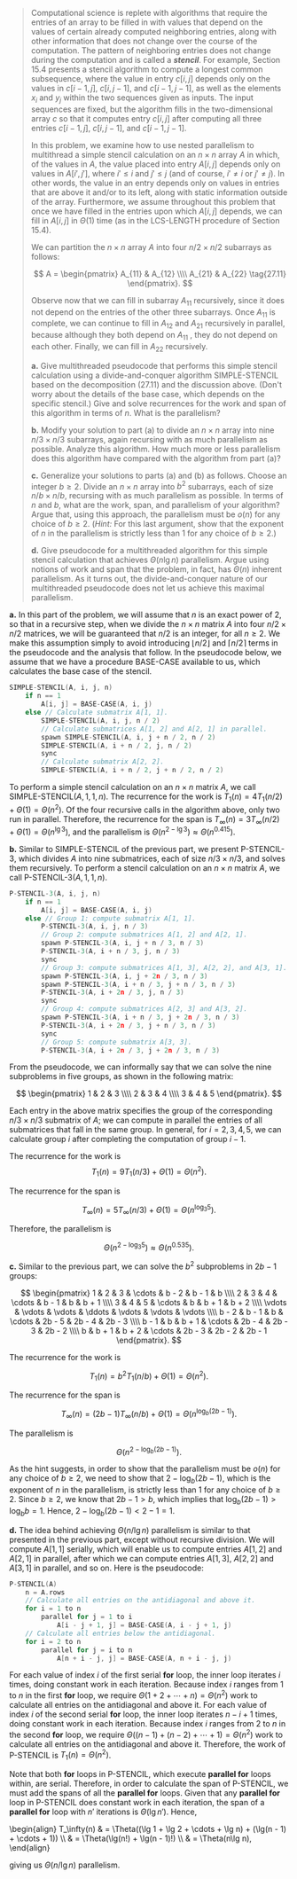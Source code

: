 > Computational science is replete with algorithms that require the entries of an array to be filled in with values that depend on the values of certain already computed neighboring entries, along with other information that does not change over the course of the computation. The pattern of neighboring entries does not change during the computation and is called a ***stencil***. For example, Section 15.4 presents a stencil algorithm to compute a longest common subsequence, where the value in entry $c[i, j]$ depends only on the values in $c[i - 1, j]$, $c[i, j - 1]$, and $c[i - 1, j - 1]$, as well as the elements $x_i$ and $y_j$ within the two sequences given as inputs. The input sequences are fixed, but the algorithm fills in the two-dimensional array $c$ so that it computes entry $c[i, j]$ after computing all three entries $c[i - 1, j]$, $c[i, j - 1]$, and $c[i - 1, j - 1]$.
>
> In this problem, we examine how to use nested parallelism to multithread a simple stencil calculation on an $n \times n$ array $A$ in which, of the values in $A$, the value placed into entry $A[i, j]$ depends only on values in $A[i' , j']$, where $i' \le i$ and $j' \le j$ (and of course, $i' \ne i$ or $j' \ne j$). In other words, the value in an entry depends only on values in entries that are above it and/or to its left, along with static information outside of the array. Furthermore, we assume throughout this problem that once we have filled in the entries upon which $A[i, j]$ depends, we can fill in $A[i, j]$ in $\Theta(1)$ time (as in the $\text{LCS-LENGTH}$ procedure of Section 15.4).
>
> We can partition the $n \times n$ array $A$ into four $n / 2 \times n / 2$ subarrays as follows:
>
> $$
> A =
> \begin{pmatrix}
> A_{11} & A_{12} \\\\
> A_{21} & A_{22} \tag{27.11}
> \end{pmatrix}.
> $$
>
> Observe now that we can fill in subarray $A_{11}$ recursively, since it does not depend on the entries of the other three subarrays. Once $A_{11}$ is complete, we can continue to fill in $A_{12}$ and $A_{21}$ recursively in parallel, because although they both depend on $A_{11}$ , they do not depend on each other. Finally, we can fill in $A_{22}$ recursively.
>
> **a.** Give multithreaded pseudocode that performs this simple stencil calculation using a divide-and-conquer algorithm $\text{SIMPLE-STENCIL}$ based on the decomposition $\text{(27.11)}$ and the discussion above. (Don't worry about the details of the base case, which depends on the specific stencil.) Give and solve recurrences for the work and span of this algorithm in terms of $n$. What is the parallelism?
>
> **b.** Modify your solution to part (a) to divide an $n \times n$ array into nine $n / 3 \times n / 3$ subarrays, again recursing with as much parallelism as possible. Analyze this algorithm. How much more or less parallelism does this algorithm have compared with the algorithm from part (a)?
>
> **c.** Generalize your solutions to parts (a) and (b) as follows. Choose an integer $b \ge 2$. Divide an $n \times n$ array into $b^2$ subarrays, each of size $n / b \times n / b$, recursing with as much parallelism as possible. In terms of $n$ and $b$, what are the work, span, and parallelism of your algorithm? Argue that, using this approach, the parallelism must be $o(n)$ for any choice of $b \ge 2$. ($\textit{Hint:}$ For this last argument, show that the exponent of $n$ in the parallelism is strictly less than $1$ for any choice of $b \ge 2$.)
>
> **d.** Give pseudocode for a multithreaded algorithm for this simple stencil calculation that achieves $\Theta(n\lg n)$ parallelism. Argue using notions of work and span that the problem, in fact, has $\Theta(n)$ inherent parallelism. As it turns out, the divide-and-conquer nature of our multithreaded pseudocode does not let us achieve this maximal parallelism.

**a.** In this part of the problem, we will assume that $n$ is an exact power of $2$, so that in a recursive step, when we divide the $n \times n$ matrix $A$ into four $n / 2 \times n / 2$ matrices, we will be guaranteed that $n / 2$ is an integer, for all $n \ge 2$. We make this assumption simply to avoid introducing $\lfloor n / 2 \rfloor$ and $\lceil n / 2 \rceil$ terms in the pseudocode and the analysis that follow. In the pseudocode below, we assume that we have a procedure $\text{BASE-CASE}$ available to us, which calculates the base case of the stencil.

```cpp
SIMPLE-STENCIL(A, i, j, n)
    if n == 1
        A[i, j] = BASE-CASE(A, i, j)
    else // Calculate submatrix A[1, 1].
        SIMPLE-STENCIL(A, i, j, n / 2)
        // Calculate submatrices A[1, 2] and A[2, 1] in parallel.
        spawn SIMPLE-STENCIL(A, i, j + n / 2, n / 2)
        SIMPLE-STENCIL(A, i + n / 2, j, n / 2)
        sync
        // Calculate submatrix A[2, 2].
        SIMPLE-STENCIL(A, i + n / 2, j + n / 2, n / 2)
```

To perform a simple stencil calculation on an $n \times n$ matrix $A$, we call $\text{SIMPLE-STENCIL}(A, 1, 1, n)$. The recurrence for the work is $T_1(n) = 4T_1(n / 2) + \Theta(1) = \Theta(n^2)$. Of the four recursive calls in the algorithm above, only two run in parallel. Therefore, the recurrence for the span is $T_\infty(n) = 3T_\infty(n / 2) + \Theta(1) = \Theta(n^{\lg 3})$, and the parallelism is $\Theta(n^{2 - \lg 3}) \approx \Theta(n^{0.415})$.

**b.** Similar to $\text{SIMPLE-STENCIL}$ of the previous part, we present $\text{P-STENCIL-3}$, which divides $A$ into nine submatrices, each of size $n / 3 \times n / 3$, and solves them recursively. To perform a stencil calculation on an $n \times n$ matrix $A$, we call $\text{P-STENCIL-3}(A, 1, 1, n)$.

```cpp
P-STENCIL-3(A, i, j, n)
    if n == 1
        A[i, j] = BASE-CASE(A, i, j)
    else // Group 1: compute submatrix A[1, 1].
        P-STENCIL-3(A, i, j, n / 3)
        // Group 2: compute submatrices A[1, 2] and A[2, 1].
        spawn P-STENCIL-3(A, i, j + n / 3, n / 3)
        P-STENCIL-3(A, i + n / 3, j, n / 3)
        sync
        // Group 3: compute submatrices A[1, 3], A[2, 2], and A[3, 1].
        spawn P-STENCIL-3(A, i, j + 2n / 3, n / 3)
        spawn P-STENCIL-3(A, i + n / 3, j + n / 3, n / 3)
        P-STENCIL-3(A, i + 2n / 3, j, n / 3)
        sync
        // Group 4: compute submatrices A[2, 3] and A[3, 2].
        spawn P-STENCIL-3(A, i + n / 3, j + 2n / 3, n / 3)
        P-STENCIL-3(A, i + 2n / 3, j + n / 3, n / 3)
        sync
        // Group 5: compute submatrix A[3, 3].
        P-STENCIL-3(A, i + 2n / 3, j + 2n / 3, n / 3)
```

From the pseudocode, we can informally say that we can solve the nine subproblems in five groups, as shown in the following matrix:

$$
\begin{pmatrix}
1 & 2 & 3 \\\\
2 & 3 & 4 \\\\
3 & 4 & 5
\end{pmatrix}.
$$

Each entry in the above matrix specifies the group of the corresponding $n / 3 \times n / 3$ submatrix of $A$; we can compute in parallel the entries of all submatrices that fall in the same group. In general, for $i = 2, 3, 4, 5$, we can calculate group $i$ after completing the computation of group $i - 1$.

The recurrence for the work is
$$T_1(n) = 9T_1(n / 3) + \Theta(1) = \Theta(n^2).$$

The recurrence for the span is 

$$T_\infty(n) = 5T_\infty(n / 3) + \Theta(1) = \Theta(n^{\log_3 5}).$$ 

Therefore, the parallelism is 

$$\Theta(n^{2 - \log_3 5}) \approx \Theta(n^{0.535}).$$

**c.** Similar to the previous part, we can solve the $b^2$ subproblems in $2b - 1$ groups:

$$
\begin{pmatrix}
1 & 2 & 3 & \cdots & b - 2 & b - 1 & b \\\\
2 & 3 & 4 & \cdots & b - 1 & b     & b + 1 \\\\
3 & 4 & 5 & \cdots & b     & b + 1 & b + 2 \\\\
\vdots & \vdots & \vdots & \ddots & \vdots & \vdots & \vdots \\\\
b - 2 & b - 1 & b     & \cdots & 2b - 5 & 2b - 4 & 2b - 3 \\\\
b - 1 & b     & b + 1 & \cdots & 2b - 4 & 2b - 3 & 2b - 2 \\\\
b     & b + 1 & b + 2 & \cdots & 2b - 3 & 2b - 2 & 2b - 1
\end{pmatrix}.
$$

The recurrence for the work is

$$T_1(n) = b^2 T_1(n / b) + \Theta(1) = \Theta(n^2).$$

The recurrence for the span is

$$T_\infty(n) = (2b - 1) T_\infty(n / b) + \Theta(1) = \Theta(n^{\log_b (2b - 1)}).$$

The parallelism is

$$\Theta(n^{2 - \log_b (2b - 1)}).$$

As the hint suggests, in order to show that the parallelism must be $o(n)$ for any choice of $b \ge 2$, we need to show that $2 - \log_b (2b - 1)$, which is the exponent of $n$ in the parallelism, is strictly less than $1$ for any choice of $b \ge 2$. Since $b \ge 2$, we know that $2b - 1 > b$, which implies that $\log_b (2b - 1) > \log_b b = 1$. Hence, $2 - \log_b (2b - 1) < 2 - 1 = 1$.

**d.** The idea behind achieving $\Theta(n / \lg n)$ parallelism is similar to that presented in the previous part, except without recursive division. We will compute $A[1, 1]$ serially, which will enable us to compute entries $A[1, 2]$ and $A[2, 1]$ in parallel, after which we can compute entries $A[1, 3]$, $A[2, 2]$ and $A[3, 1]$ in parallel, and so on. Here is the pseudocode:

```cpp
P-STENCIL(A)
    n = A.rows
    // Calculate all entries on the antidiagonal and above it.
    for i = 1 to n
        parallel for j = 1 to i
            A[i - j + 1, j] = BASE-CASE(A, i - j + 1, j)
    // Calculate all entries below the antidiagonal.
    for i = 2 to n
        parallel for j = i to n
            A[n + i - j, j] = BASE-CASE(A, n + i - j, j)
```

For each value of index $i$ of the first serial **for** loop, the inner loop iterates $i$ times, doing constant work in each iteration. Because index $i$ ranges from $1$ to $n$ in the first **for** loop, we require $\Theta(1 + 2 + \cdots + n) = \Theta(n^2)$ work to calculate all entries on the antidiagonal and above it. For each value of index $i$ of the second serial **for** loop, the inner loop iterates $n - i + 1$ times, doing constant work in each iteration. Because index $i$ ranges from $2$ to $n$ in the second **for** loop, we require $\Theta((n - 1) + (n - 2) + \cdots + 1) = \Theta(n^2)$ work to calculate all entries on the antidiagonal and above it. Therefore, the work of $\text{P-STENCIL}$ is $T_1(n) = \Theta(n^2)$.

Note that both **for** loops in $\text{P-STENCIL}$, which execute **parallel for** loops within, are serial. Therefore, in order to calculate the span of $\text{P-STENCIL}$, we must add the spans of all the **parallel for** loops. Given that any **parallel for** loop in $\text{P-STENCIL}$ does constant work in each iteration, the span of a **parallel for** loop with $n'$ iterations is $\Theta(\lg n')$. Hence,

\begin{align}
T_\infty(n) & = \Theta((\lg 1 + \lg 2 + \cdots + \lg n) + (\lg(n - 1) + \cdots + 1)) \\\\
            & = \Theta(\lg(n!) + \lg(n - 1)!) \\\\
            & = \Theta(n\lg n),
\end{align}

giving us $\Theta(n / \lg n)$ parallelism.
